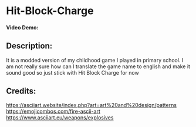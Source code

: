 # Hit-Block-Charge
#### Video Demo:  <URL HERE>
## Description:
It is a modded version of my childhood game I played in primary school. I am not really sure how can I translate the game name to english and make it sound good so just stick with 
Hit Block Charge for now
## Credits:
https://asciiart.website/index.php?art=art%20and%20design/patterns 
https://emojicombos.com/fire-ascii-art
https://www.asciiart.eu/weapons/explosives
